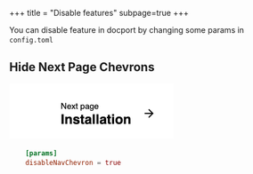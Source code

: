 +++
title = "Disable features"
subpage=true
+++

You can disable feature in docport by changing some params in `config.toml`


## Hide Next Page Chevrons

![](chevrons.png?classes=border,shadow)

```toml
	[params]
	disableNavChevron = true
```
